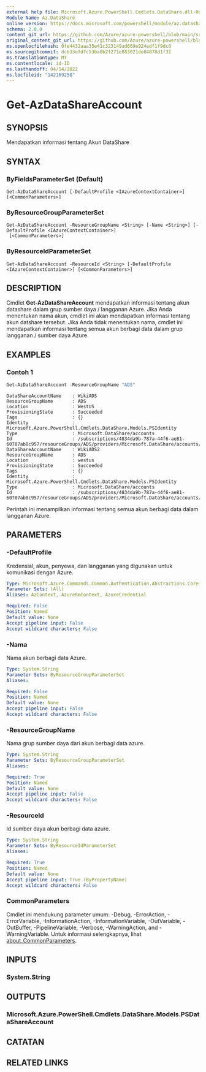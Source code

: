 ```yaml
---
external help file: Microsoft.Azure.PowerShell.Cmdlets.DataShare.dll-Help.xml
Module Name: Az.DataShare
online version: https://docs.microsoft.com/powershell/module/az.datashare/get-azdatashareaccount
schema: 2.0.0
content_git_url: https://github.com/Azure/azure-powershell/blob/main/src/DataShare/DataShare/help/Get-AzDataShareAccount.md
original_content_git_url: https://github.com/Azure/azure-powershell/blob/main/src/DataShare/DataShare/help/Get-AzDataShareAccount.md
ms.openlocfilehash: 0fe4432aaa35e41c323149ad669e924edf1f9dc0
ms.sourcegitcommit: dcb33efdfc53ba0b2f271e883021de84878d1f31
ms.translationtype: MT
ms.contentlocale: id-ID
ms.lasthandoff: 04/14/2022
ms.locfileid: "142169258"
---
```

# Get-AzDataShareAccount

## SYNOPSIS
Mendapatkan informasi tentang Akun DataShare

## SYNTAX

### ByFieldsParameterSet (Default)
```
Get-AzDataShareAccount [-DefaultProfile <IAzureContextContainer>] [<CommonParameters>]
```

### ByResourceGroupParameterSet
```
Get-AzDataShareAccount -ResourceGroupName <String> [-Name <String>] [-DefaultProfile <IAzureContextContainer>]
 [<CommonParameters>]
```

### ByResourceIdParameterSet
```
Get-AzDataShareAccount -ResourceId <String> [-DefaultProfile <IAzureContextContainer>] [<CommonParameters>]
```

## DESCRIPTION
Cmdlet **Get-AzDataShareAccount** mendapatkan informasi tentang akun datashare dalam grup sumber daya / langganan Azure.
Jika Anda menentukan nama akun, cmdlet ini akan mendapatkan informasi tentang akun datshare tersebut.
Jika Anda tidak menentukan nama, cmdlet ini mendapatkan informasi tentang semua akun berbagi data dalam grup langganan / sumber daya Azure.

## EXAMPLES

### Contoh 1
```powershell
Get-AzDataShareAccount -ResourceGroupName "ADS"
```

```output
DataShareAccountName    : WikiADS
ResourceGroupName       : ADS
Location                : WestUS
ProvisioningState       : Succeeded
Tags                    : {}
Identity                : Microsoft.Azure.PowerShell.Cmdlets.DataShare.Models.PSIdentity
Type                    : Microsoft.DataShare/accounts
Id                      : /subscriptions/4834da9b-787a-44f6-ae81-60707ab8c957/resourceGroups/ADS/providers/Microsoft.DataShare/accounts/WikiADS
DataShareAccountName    : WikiADS2
ResourceGroupName       : ADS
Location                : westus
ProvisioningState       : Succeeded
Tags                    : {}
Identity                : Microsoft.Azure.PowerShell.Cmdlets.DataShare.Models.PSIdentity
Type                    : Microsoft.DataShare/accounts
Id                      : /subscriptions/4834da9b-787a-44f6-ae81-60707ab8c957/resourceGroups/ADS/providers/Microsoft.DataShare/accounts/WikiADS
```

Perintah ini menampilkan informasi tentang semua akun berbagi data dalam langganan Azure.

## PARAMETERS

### -DefaultProfile
Kredensial, akun, penyewa, dan langganan yang digunakan untuk komunikasi dengan Azure.

```yaml
Type: Microsoft.Azure.Commands.Common.Authentication.Abstractions.Core.IAzureContextContainer
Parameter Sets: (All)
Aliases: AzContext, AzureRmContext, AzureCredential

Required: False
Position: Named
Default value: None
Accept pipeline input: False
Accept wildcard characters: False
```

### -Nama
Nama akun berbagi data Azure.

```yaml
Type: System.String
Parameter Sets: ByResourceGroupParameterSet
Aliases:

Required: False
Position: Named
Default value: None
Accept pipeline input: False
Accept wildcard characters: False
```

### -ResourceGroupName
Nama grup sumber daya dari akun berbagi data azure.

```yaml
Type: System.String
Parameter Sets: ByResourceGroupParameterSet
Aliases:

Required: True
Position: Named
Default value: None
Accept pipeline input: False
Accept wildcard characters: False
```

### -ResourceId
Id sumber daya akun berbagi data azure.

```yaml
Type: System.String
Parameter Sets: ByResourceIdParameterSet
Aliases:

Required: True
Position: Named
Default value: None
Accept pipeline input: True (ByPropertyName)
Accept wildcard characters: False
```

### CommonParameters
Cmdlet ini mendukung parameter umum: -Debug, -ErrorAction, -ErrorVariable, -InformationAction, -InformationVariable, -OutVariable, -OutBuffer, -PipelineVariable, -Verbose, -WarningAction, and -WarningVariable. Untuk informasi selengkapnya, lihat [about_CommonParameters](http://go.microsoft.com/fwlink/?LinkID=113216).

## INPUTS

### System.String

## OUTPUTS

### Microsoft.Azure.PowerShell.Cmdlets.DataShare.Models.PSDataShareAccount

## CATATAN

## RELATED LINKS
